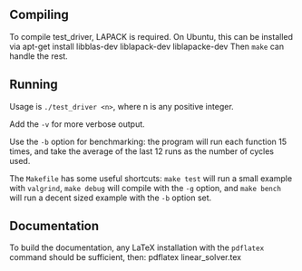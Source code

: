 Compiling
---------

To compile test_driver, LAPACK is required. On Ubuntu, this can be installed via 
    apt-get install libblas-dev liblapack-dev liblapacke-dev
Then `make` can handle the rest.
    
Running
-------

Usage is `./test_driver <n>`, where n is any positive integer.

Add the `-v` for more verbose output.

Use the `-b` option for benchmarking: the program will run each function 15 times, and take the average
of the last 12 runs as the number of cycles used.

The `Makefile` has some useful shortcuts: `make test` will run a small example with `valgrind`, 
`make debug` will compile with the `-g` option, and `make bench` will run a decent sized example with the `-b` option set.

Documentation
-------------

To build the documentation, any LaTeX installation with the `pdflatex` command should be sufficient, then:
    pdflatex linear_solver.tex
